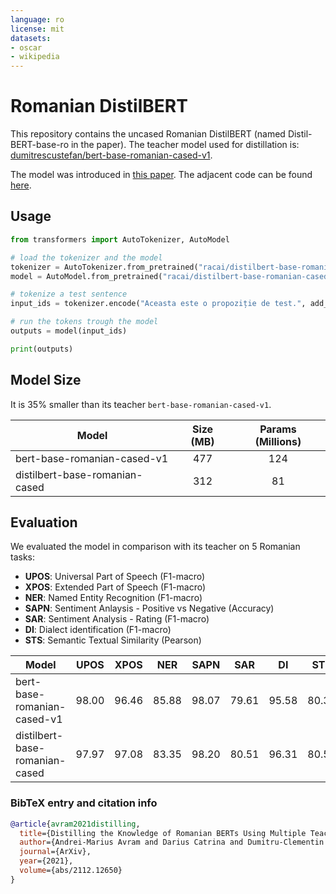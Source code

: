 ```yaml
---
language: ro
license: mit
datasets:
- oscar
- wikipedia
---
```


# Romanian DistilBERT

This repository contains the uncased Romanian DistilBERT (named Distil-BERT-base-ro in the paper). The teacher model used for distillation is: [dumitrescustefan/bert-base-romanian-cased-v1](https://huggingface.co/dumitrescustefan/bert-base-romanian-cased-v1).

The model was introduced in [this paper](https://arxiv.org/abs/2112.12650). The adjacent code can be found
[here](https://github.com/racai-ai/Romanian-DistilBERT).

## Usage

```python
from transformers import AutoTokenizer, AutoModel

# load the tokenizer and the model
tokenizer = AutoTokenizer.from_pretrained("racai/distilbert-base-romanian-cased")
model = AutoModel.from_pretrained("racai/distilbert-base-romanian-cased")

# tokenize a test sentence
input_ids = tokenizer.encode("Aceasta este o propoziție de test.", add_special_tokens=True, return_tensors="pt")

# run the tokens trough the model
outputs = model(input_ids)

print(outputs)
```

## Model Size

It is 35% smaller than its teacher `bert-base-romanian-cased-v1`.

| Model                          | Size (MB) | Params (Millions) |
|--------------------------------|:---------:|:----------------:| 
| bert-base-romanian-cased-v1    | 477 | 124 |
| distilbert-base-romanian-cased | 312 | 81 |

## Evaluation

We evaluated the model in comparison with its teacher on 5 Romanian tasks:

- **UPOS**: Universal Part of Speech (F1-macro)
- **XPOS**: Extended Part of Speech (F1-macro)
- **NER**: Named Entity Recognition (F1-macro)
- **SAPN**: Sentiment Anlaysis - Positive vs Negative (Accuracy)
- **SAR**: Sentiment Analysis - Rating (F1-macro)
- **DI**: Dialect identification  (F1-macro)
- **STS**: Semantic Textual Similarity (Pearson)

| Model                          | UPOS | XPOS | NER | SAPN | SAR | DI | STS |
|--------------------------------|:----:|:----:|:---:|:----:|:---:|:--:|:---:|
| bert-base-romanian-cased-v1    | 98.00 | 96.46 | 85.88 | 98.07 | 79.61 | 95.58 | 80.30 |
| distilbert-base-romanian-cased | 97.97 | 97.08 | 83.35 | 98.20 | 80.51 | 96.31 | 80.57 |

### BibTeX entry and citation info
```bibtex
@article{avram2021distilling,
  title={Distilling the Knowledge of Romanian BERTs Using Multiple Teachers},
  author={Andrei-Marius Avram and Darius Catrina and Dumitru-Clementin Cercel and Mihai Dascălu and Traian Rebedea and Vasile Păiş and Dan Tufiş},
  journal={ArXiv},
  year={2021},
  volume={abs/2112.12650}
}
```
